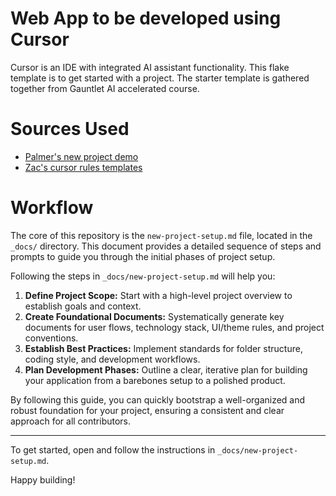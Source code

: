 # Web App to be developed using Cursor

Cursor is an IDE with integrated AI assistant functionality.
This flake template is to get started with a project.
The starter template is gathered together from Gauntlet AI accelerated course.

# Sources Used

- [Palmer's new project demo](https://github.com/palmerwenzel/new-project-video-demo/blob/main/NEW-PROJECT-SETUP.md)
- [Zac's cursor rules templates](https://www.npmjs.com/package/@mrzacsmith/cursor-rules?activeTab=code)

# Workflow

The core of this repository is the `new-project-setup.md` file, located in the `_docs/` directory. This document provides a detailed sequence of steps and prompts to guide you through the initial phases of project setup.

Following the steps in `_docs/new-project-setup.md` will help you:

1.  **Define Project Scope:** Start with a high-level project overview to establish goals and context.
2.  **Create Foundational Documents:** Systematically generate key documents for user flows, technology stack, UI/theme rules, and project conventions.
3.  **Establish Best Practices:** Implement standards for folder structure, coding style, and development workflows.
4.  **Plan Development Phases:** Outline a clear, iterative plan for building your application from a barebones setup to a polished product.

By following this guide, you can quickly bootstrap a well-organized and robust foundation for your project, ensuring a consistent and clear approach for all contributors.

---

To get started, open and follow the instructions in `_docs/new-project-setup.md`.

Happy building!
